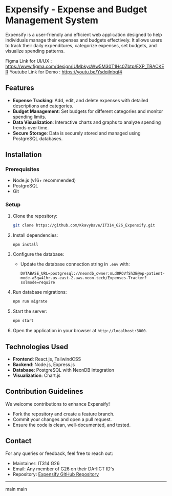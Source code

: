 # Expensify - Expense and Budget Management System  

Expensify is a user-friendly and efficient web application designed to help individuals manage their expenses and budgets effectively. It allows users to track their daily expenditures, categorize expenses, set budgets, and visualize spending patterns.  

Figma Link for UI/UX : https://www.figma.com/design/IUMbkycWw5M30T1Hc0Zbtp/EXP_TRACKER 
Youtube Link for Demo : https://youtu.be/Ysdqilnbqf4 

## Features  
- **Expense Tracking**: Add, edit, and delete expenses with detailed descriptions and categories.  
- **Budget Management**: Set budgets for different categories and monitor spending limits.  
- **Data Visualization**: Interactive charts and graphs to analyze spending trends over time.  
- **Secure Storage**: Data is securely stored and managed using PostgreSQL databases.  

## Installation  

### Prerequisites  
- Node.js (v16+ recommended)  
- PostgreSQL  
- Git  

### Setup  
1. Clone the repository:  
   ```bash  
   git clone https://github.com/KkavyDave/IT314_G26_Expensify.git 
   ```  

2. Install dependencies:  
   ```bash  
   npm install  
   ```  

3. Configure the database:  
   - Update the database connection string in `.env` with:  
     ```  
     DATABASE_URL=postgresql://neondb_owner:mLd0ROVfSh3B@ep-patient-mode-a5gw41hr.us-east-2.aws.neon.tech/Expenses-Tracker?sslmode=require  
     ```  

4. Run database migrations:  
   ```bash  
   npm run migrate  
   ```  

5. Start the server:  
   ```bash  
   npm start  
   ```  

6. Open the application in your browser at `http://localhost:3000`.  

## Technologies Used  
- **Frontend**: React.js, TailwindCSS  
- **Backend**: Node.js, Express.js  
- **Database**: PostgreSQL with NeonDB integration  
- **Visualization**: Chart.js  

## Contribution Guidelines  
We welcome contributions to enhance Expensify!  
- Fork the repository and create a feature branch.  
- Commit your changes and open a pull request.  
- Ensure the code is clean, well-documented, and tested.  


## Contact  
For any queries or feedback, feel free to reach out:  
- Maintainer: IT314 G26  
- Email: Any member of G26 on their DA-IICT ID's  
- Repository: [Expensify GitHub Repository](https://github.com/KkavyDave/IT314_G26_Expensify.git)

---  
 main
 main
